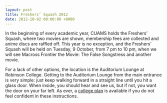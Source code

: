 ```yaml
---
layout: post
title: Freshers’ Squash 2012
date: 2012-10-02 00:00:00 +0000
---
```


In the beginning of every academic year, CUAMS holds the Freshers’ Squash, where two movies are shown, membership fees are collected and anime discs are raffled off. This year is no exception, and the Freshers’ Squash will be held on Tuesday, 9 October, from 7 pm to 10 pm, when we will see Macross Frontier the Movie: The False Songstress and another movie.

For a lack of other options, the location is the Auditorium Lounge at Robinson College. Getting to the Auditorium Lounge from the main entrance is very simple: just keep walking forward in a straight line until you hit a glass door. When inside, you should hear and see us, but if not, you want the door on your far left. As ever, a [college plan](http://www.robinson.cam.ac.uk/about/college_plan.php) is available if you do not feel confident in these instructions.
